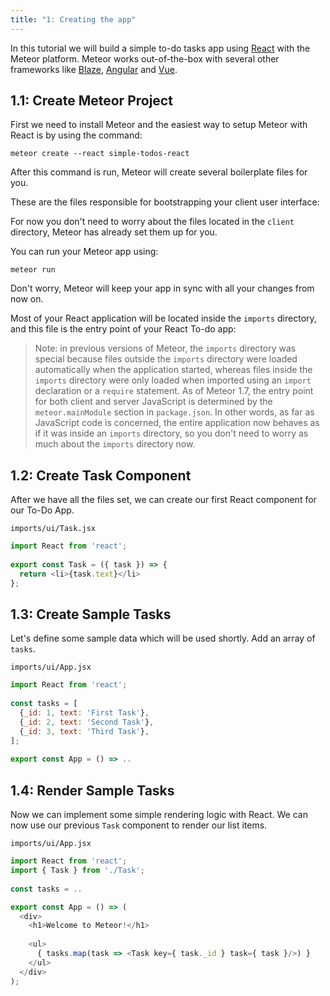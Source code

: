 ```yaml
---
title: "1: Creating the app"
---
```


In this tutorial we will build a simple to-do tasks app using [React](https://reactjs.org) with the Meteor platform. Meteor works out-of-the-box with several other frameworks like [Blaze](https://guide.meteor.com/blaze.html), [Angular](https://guide.meteor.com/angular.html) and [Vue](https://guide.meteor.com/vue.html). 

## 1.1: Create Meteor Project

First we need to install Meteor and the easiest way to setup Meteor with React is by using the command:

```
meteor create --react simple-todos-react
```

After this command is run, Meteor will create several boilerplate files for you.

These are the files responsible for bootstrapping your client user interface:

For now you don't need to worry about the files located in the `client` directory, Meteor has already set them up for you.

You can run your Meteor app using: 

```
meteor run
```

Don't worry, Meteor will keep your app in sync with all your changes from now on.

Most of your React application will be located inside the `imports` directory, and this file is the entry point of your React To-do app:


> Note: in previous versions of Meteor, the `imports` directory was special because files outside the `imports` directory were loaded automatically when the application started, whereas files inside the `imports` directory were only loaded when imported using an `import` declaration or a `require` statement. As of Meteor 1.7, the entry point for both client and server JavaScript is determined by the `meteor.mainModule` section in `package.json`. In other words, as far as JavaScript code is concerned, the entire application now behaves as if it was inside an `imports` directory, so you don't need to worry as much about the `imports` directory now.


## 1.2: Create Task Component

After we have all the files set, we can create our first React component for our To-Do App.

`imports/ui/Task.jsx`
```javascript
import React from 'react';
 
export const Task = ({ task }) => {
  return <li>{task.text}</li>
};
```

## 1.3: Create Sample Tasks

Let's define some sample data which will be used shortly. Add an array of `tasks`.

`imports/ui/App.jsx`
```javascript
import React from 'react';
 
const tasks = [
  {_id: 1, text: 'First Task'},
  {_id: 2, text: 'Second Task'},
  {_id: 3, text: 'Third Task'},
];
 
export const App = () => ..
```
## 1.4: Render Sample Tasks

Now we can implement some simple rendering logic with React. We can now use our previous `Task` component to render our list items.

`imports/ui/App.jsx`
```javascript
import React from 'react';
import { Task } from './Task';
 
const tasks = ..

export const App = () => (
  <div>
    <h1>Welcome to Meteor!</h1>
 
    <ul>
      { tasks.map(task => <Task key={ task._id } task={ task }/>) }
    </ul>
  </div>
);
```
